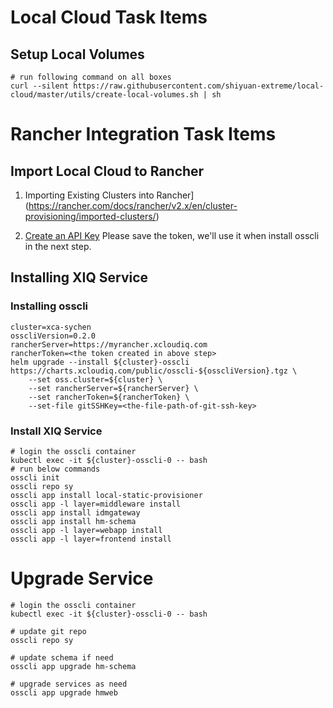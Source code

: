 # Local Cloud Task Items

## Setup Local Volumes

```she
# run following command on all boxes
curl --silent https://raw.githubusercontent.com/shiyuan-extreme/local-cloud/master/utils/create-local-volumes.sh | sh 
```

# Rancher Integration Task Items

## Import Local Cloud to Rancher

1. Importing Existing Clusters into Rancher](https://rancher.com/docs/rancher/v2.x/en/cluster-provisioning/imported-clusters/)

2. [Create an API Key](https://rancher.com/docs/rancher/v2.x/en/user-settings/api-keys/) Please save the token, we'll use it when install osscli in the next step. 

## Installing XIQ Service

### Installing osscli

```she
cluster=xca-sychen
osscliVersion=0.2.0
rancherServer=https://myrancher.xcloudiq.com
rancherToken=<the token created in above step>
helm upgrade --install ${cluster}-osscli https://charts.xcloudiq.com/public/osscli-${osscliVersion}.tgz \
	--set oss.cluster=${cluster} \
	--set rancherServer=${rancherServer} \
	--set rancherToken=${rancherToken} \
	--set-file gitSSHKey=<the-file-path-of-git-ssh-key>

```

### Install XIQ Service

```she
# login the osscli container
kubectl exec -it ${cluster}-osscli-0 -- bash 
# run below commands 
osscli init
osscli repo sy
osscli app install local-static-provisioner
osscli app -l layer=middleware install
osscli app install idmgateway
osscli app install hm-schema
osscli app -l layer=webapp install
osscli app -l layer=frontend install
```

# Upgrade Service

```she
# login the osscli container
kubectl exec -it ${cluster}-osscli-0 -- bash 

# update git repo
osscli repo sy

# update schema if need 
osscli app upgrade hm-schema

# upgrade services as need
osscli app upgrade hmweb
```







